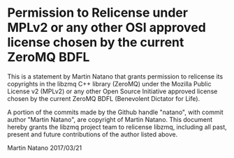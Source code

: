 # Permission to Relicense under MPLv2 or any other OSI approved license chosen by the current ZeroMQ BDFL

This is a statement by Martin Natano
that grants permission to relicense its copyrights in the libzmq C++
library (ZeroMQ) under the Mozilla Public License v2 (MPLv2) or any other 
Open Source Initiative approved license chosen by the current ZeroMQ 
BDFL (Benevolent Dictator for Life).

A portion of the commits made by the Github handle "natano", with
commit author "Martin Natano", are copyright of Martin Natano.
This document hereby grants the libzmq project team to relicense libzmq, 
including all past, present and future contributions of the author listed above.

Martin Natano
2017/03/21
